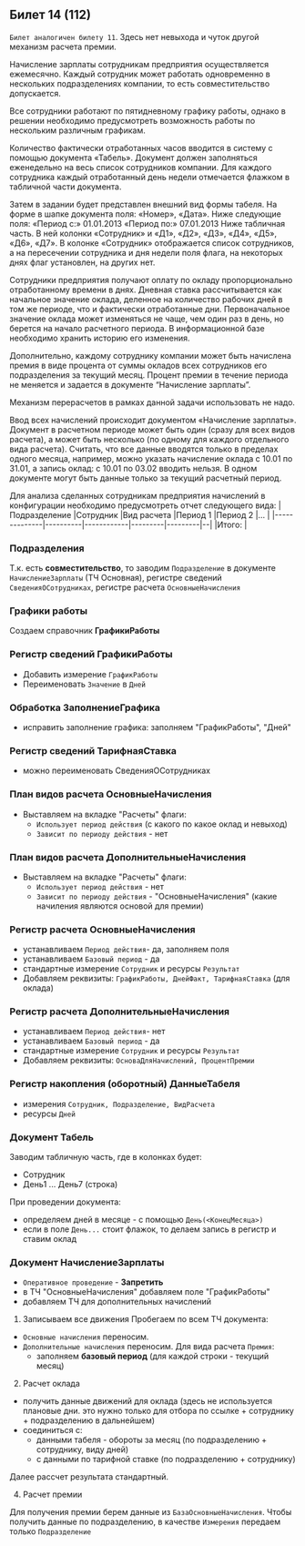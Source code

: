 ## Билет 14 (112)

`Билет аналогичен билету 11`. Здесь нет невыхода и чуток другой механизм расчета премии.

Начисление зарплаты сотрудникам предприятия осуществляется ежемесячно. Каждый сотрудник может работать одновременно в нескольких подразделениях компании, то есть совместительство допускается.

Все сотрудники работают по пятидневному графику работы, однако в решении необходимо предусмотреть возможность работы по нескольким различным графикам.

Количество фактически отработанных часов вводится в систему с помощью документа «Табель». Документ должен заполняться еженедельно на весь список сотрудников компании. Для каждого сотрудника каждый отработанный день недели отмечается флажком в табличной части документа.

Затем в задании будет представлен внешний вид формы табеля.
На форме в шапке документа поля: «Номер», «Дата».
Ниже следующие поля: «Период с:» 01.01.2013 «Период по:» 07.01.2013
Ниже табличная часть. В ней колонки «Сотрудник» и «Д1», «Д2», «Д3», «Д4», «Д5», «Д6», «Д7».
В колонке «Сотрудник» отображается список сотрудников, а на пересечении сотрудника и дня недели поля флага, на некоторых днях флаг установлен, на других нет.

Сотрудники предприятия получают оплату по окладу пропорционально отработанному времени в днях. Дневная ставка рассчитывается как начальное значение оклада, деленное на количество рабочих дней в том же периоде, что и фактически отработанные дни. Первоначальное значение оклада может изменяться не чаще, чем один раз в день, но берется на начало расчетного периода. В информационной базе необходимо хранить историю его изменения.

Дополнительно, каждому сотруднику компании может быть начислена премия в виде процента от суммы окладов всех сотрудников его подразделения за текущий месяц. Процент премии в течение периода не меняется и задается в документе “Начисление зарплаты”.

Механизм перерасчетов в рамках данной задачи использовать не надо.

Ввод всех начислений происходит документом «Начисление зарплаты». Документ в расчетном периоде может быть один (сразу для всех видов расчета), а может быть несколько (по одному для каждого отдельного вида расчета). Считать, что все данные вводятся только в пределах одного месяца, например, можно указать начисление оклада с 10.01 по 31.01, а запись оклад: с 10.01 по 03.02 вводить нельзя. В одном документе могут быть данные только за текущий расчетный период.

Для анализа сделанных сотрудникам предприятия начислений в конфигурации необходимо предусмотреть отчет следующего вида:
|Подразделение |Сотрудник |Вид расчета |Период 1 |Период 2 |… |
|--------------|----------|------------|---------|---------|--|
|Итого:                                                       |


### Подразделения

Т.к. есть **совместительство**, то заводим `Подразделение` в документе `НачислениеЗарплаты` (ТЧ Основная), регистре сведений `СведенияОСотрудниках`, регистре расчета `ОсновныеНачисления`


### Графики работы
Создаем справочник **ГрафикиРаботы**

### Регистр сведений **ГрафикиРаботы**

- Добавить измерение `ГрафикРаботы`
- Переименовать `Значение` в `Дней` 

### Обработка **ЗаполнениеГрафика**

- исправить заполнение графика: заполняем "ГрафикРаботы", "Дней"


### Регистр сведений ТарифнаяСтавка

- можно переименовать СведенияОСотрудниках


### План видов расчета **ОсновныеНачисления**

- Выставляем на вкладке "Расчеты" флаги:
	- `Использует период действия` (с какого по какое оклад и невыход)
	- `Зависит по периоду действия` - нет

### План видов расчета **ДополнительныеНачисления**

- Выставляем на вкладке "Расчеты" флаги:
	- `Использует период действия` - нет
	- `Зависит по периоду действия` - "ОсновныеНачисления" (какие начиления являются основой для премии)


### Регистр расчета **ОсновныеНачисления**

- устанавливаем `Период действия`- да, заполняем поля
- устанавливаем `Базовый период` - да
- стандартные измерение `Сотрудник` и ресурсы `Результат`
- Добавляем реквизиты: `ГрафикРаботы, ДнейФакт, ТарифнаяСтавка` (для оклада)


### Регистр расчета **ДополнительныеНачисления**

- устанавливаем `Период действия`- нет
- устанавливаем `Базовый период` - да
- стандартные измерение `Сотрудник` и ресурсы `Результат`
- Добавляем реквизиты: `ОсноваДляНачислений, ПроцентПремии`


### Регистр накопления (оборотный) **ДанныеТабеля**

- измерения `Сотрудник, Подразделение, ВидРасчета`
- ресурсы `Дней`


### Документ **Табель**

Заводим табличную часть, где в колонках будет:
- Сотрудник
- День1 ... День7 (строка)

При проведении документа:
- определяем дней в месяце - с помощью `День(<КонецМесяца>)`
- если в поле `День...` стоит флажок, то делаем запись в регистр и ставим оклад


### Документ **НачислениеЗарплаты**

- `Оперативное проведение` - **Запретить**
- в ТЧ "ОсновныеНачисления" добавляем поле "ГрафикРаботы"
- добавляем ТЧ для дополнительных начислений


1. Записываем все движения
Пробегаем по всем ТЧ документа:
- `Основные начисления` переносим.
- `Дополнительные начисления` переносим. Для вида расчета `Премия`:
    - заполняем **базовый период** (для каждой строки - текущий месяц)

2. Расчет оклада

- получить данные движений для оклада (здесь не используется плановые дни. это нужно только для отбора по ссылке + сотруднику + подразделению в дальнейшем)
- соединиться с:
    - данными табеля - обороты за месяц (по подразделению + сотруднику, виду дней)
    - с данными по тарифной ставке (по подразделению + сотруднику)

Далее рассчет результата стандартный.


4. Расчет премии

Для получения премии берем данные из `БазаОсновныеНачисления`. Чтобы получить данные по подразделению, в качестве `Измерения` передаем только `Подразделение`

